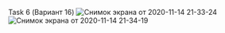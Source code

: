 Task 6 (Вариант 16)
![Снимок экрана от 2020-11-14 21-33-24](https://user-images.githubusercontent.com/71345635/99154574-fec81080-26c1-11eb-83e4-c69f377563eb.png)
![Снимок экрана от 2020-11-14 21-34-19](https://user-images.githubusercontent.com/71345635/99154577-fff93d80-26c1-11eb-8226-47414c819eea.png)
